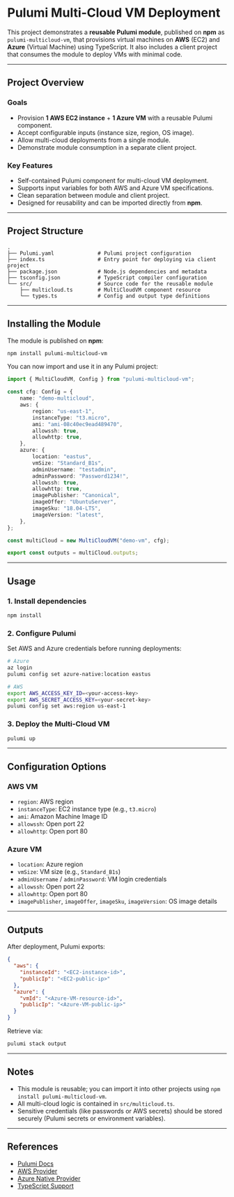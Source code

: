 # Pulumi Multi-Cloud VM Deployment

This project demonstrates a **reusable Pulumi module**, published on **npm** as `pulumi-multicloud-vm`, that provisions virtual machines on **AWS** (EC2) and **Azure** (Virtual Machine) using TypeScript. It also includes a client project that consumes the module to deploy VMs with minimal code.

---

## Project Overview

### Goals

* Provision **1 AWS EC2 instance** + **1 Azure VM** with a reusable Pulumi component.
* Accept configurable inputs (instance size, region, OS image).
* Allow multi-cloud deployments from a single module.
* Demonstrate module consumption in a separate client project.

### Key Features

* Self-contained Pulumi component for multi-cloud VM deployment.
* Supports input variables for both AWS and Azure VM specifications.
* Clean separation between module and client project.
* Designed for reusability and can be imported directly from **npm**.

---

## Project Structure

```
.
├── Pulumi.yaml              # Pulumi project configuration
├── index.ts                 # Entry point for deploying via client project
├── package.json             # Node.js dependencies and metadata
├── tsconfig.json            # TypeScript compiler configuration
└── src/                     # Source code for the reusable module
    ├── multicloud.ts        # MultiCloudVM component resource
    └── types.ts             # Config and output type definitions
```

---

## Installing the Module

The module is published on **npm**:

```bash
npm install pulumi-multicloud-vm
```

You can now import and use it in any Pulumi project:

```ts
import { MultiCloudVM, Config } from "pulumi-multicloud-vm";

const cfg: Config = {
    name: "demo-multicloud",
    aws: {
        region: "us-east-1",
        instanceType: "t3.micro",
        ami: "ami-08c40ec9ead489470",
        allowssh: true,
        allowhttp: true,
    },
    azure: {
        location: "eastus",
        vmSize: "Standard_B1s",
        adminUsername: "testadmin",
        adminPassword: "Password1234!",
        allowssh: true,
        allowhttp: true,
        imagePublisher: "Canonical",
        imageOffer: "UbuntuServer",
        imageSku: "18.04-LTS",
        imageVersion: "latest",
    },
};

const multiCloud = new MultiCloudVM("demo-vm", cfg);

export const outputs = multiCloud.outputs;
```

---

## Usage

### 1. Install dependencies

```bash
npm install
```

### 2. Configure Pulumi

Set AWS and Azure credentials before running deployments:

```bash
# Azure
az login
pulumi config set azure-native:location eastus

# AWS
export AWS_ACCESS_KEY_ID=<your-access-key>
export AWS_SECRET_ACCESS_KEY=<your-secret-key>
pulumi config set aws:region us-east-1
```

### 3. Deploy the Multi-Cloud VM

```bash
pulumi up
```

---

## Configuration Options

### AWS VM

* `region`: AWS region
* `instanceType`: EC2 instance type (e.g., `t3.micro`)
* `ami`: Amazon Machine Image ID
* `allowssh`: Open port 22
* `allowhttp`: Open port 80

### Azure VM

* `location`: Azure region
* `vmSize`: VM size (e.g., `Standard_B1s`)
* `adminUsername` / `adminPassword`: VM login credentials
* `allowssh`: Open port 22
* `allowhttp`: Open port 80
* `imagePublisher`, `imageOffer`, `imageSku`, `imageVersion`: OS image details

---

## Outputs

After deployment, Pulumi exports:

```json
{
  "aws": {
    "instanceId": "<EC2-instance-id>",
    "publicIp": "<EC2-public-ip>"
  },
  "azure": {
    "vmId": "<Azure-VM-resource-id>",
    "publicIp": "<Azure-VM-public-ip>"
  }
}
```

Retrieve via:

```bash
pulumi stack output
```

---

## Notes

* This module is reusable; you can import it into other projects using `npm install pulumi-multicloud-vm`.
* All multi-cloud logic is contained in `src/multicloud.ts`.
* Sensitive credentials (like passwords or AWS secrets) should be stored securely (Pulumi secrets or environment variables).

---

## References

* [Pulumi Docs](https://www.pulumi.com/docs/)
* [AWS Provider](https://www.pulumi.com/docs/intro/cloud-providers/aws/)
* [Azure Native Provider](https://www.pulumi.com/docs/intro/cloud-providers/azure-native/)
* [TypeScript Support](https://www.pulumi.com/docs/get-started/lang-typescript/)


